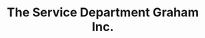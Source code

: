 ---
title: "The Service Department Graham Inc."
url: /graham/the-service-department-graham-inc/
shop: car repair
---